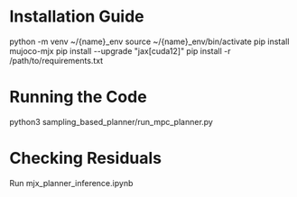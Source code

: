 # Installation Guide

python -m venv ~/{name}_env
source ~/{name}_env/bin/activate
pip install mujoco-mjx
pip install --upgrade "jax[cuda12]"
pip install -r /path/to/requirements.txt


# Running the Code

python3 sampling_based_planner/run_mpc_planner.py

# Checking Residuals

Run mjx_planner_inference.ipynb
